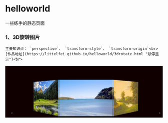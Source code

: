 # helloworld
一些练手的静态页面

### 1、3D旋转图片<br>
    主要知识点： `perspective`、 `transform-style`、 `transform-origin`<br>
    [作品地址](https://littelfei.github.io/helloworld/3drotate.html "悬停显示")<br>
<img src="image/3drotate.png" alt="3D旋转图片特效">

